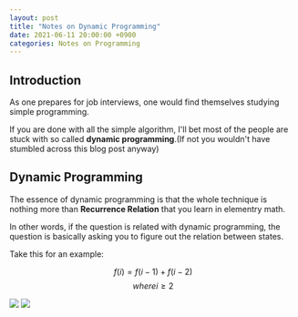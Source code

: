 ```yaml
---
layout: post
title: "Notes on Dynamic Programming"
date: 2021-06-11 20:00:00 +0900
categories: Notes on Programming
---
```


## Introduction

As one prepares for job interviews, one would find themselves studying simple programming. 

If you are done with all the simple algorithm, I'll bet most of the people are stuck with so called **dynamic programming**.(If not you wouldn't have stumbled across this blog post anyway)

## Dynamic Programming

The essence of dynamic programming is that the whole technique is nothing more than **Recurrence Relation** that you learn in elementry math. 

In other words, if the question is related with dynamic programming, the question is basically asking you to figure out the relation between states. 

Take this for an example:

$$f(i) = f(i-1) + f(i-2)$$
$$where i \geq 2$$

<img src="https://render.githubusercontent.com/render/math?math=f(i) = f(i-1) \+ f(i-2)">

<img src="https://render.githubusercontent.com/render/math?math=e^{i \pi} = -1">
